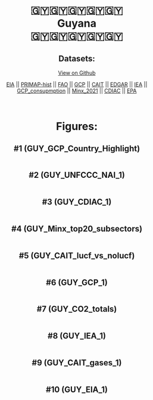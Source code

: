 
<center>
<h1 align="center">
🇬🇾🇬🇾🇬🇾🇬🇾🇬🇾
<br>
Guyana
<br>
🇬🇾🇬🇾🇬🇾🇬🇾🇬🇾
</h1>
<h2>Datasets:</h2>
<p><a href="https://github.com/dquintani/GreenhouseData/tree/master/country_data/GUY_Guyana/data">View on Github</a>
<br></p><p><a href="data/GUY_EIA.csv">EIA</a> || <a href="data/GUY_PRIMAP-hist.csv">PRIMAP-hist</a> || <a href="data/GUY_FAO.csv">FAO</a> || <a href="data/GUY_GCP.csv">GCP</a> || <a href="data/GUY_CAIT.csv">CAIT</a> || <a href="data/GUY_EDGAR.csv">EDGAR</a> || <a href="data/GUY_IEA.csv">IEA</a> || <a href="data/GUY_GCP_consupmption.csv">GCP_consupmption</a> || <a href="data/GUY_Minx_2021.csv">Minx_2021</a> || <a href="data/GUY_CDIAC.csv">CDIAC</a> || <a href="data/GUY_EPA.csv">EPA</a></p><p><br></p>
<h1>Figures:</h1><h2>#1 (GUY_GCP_Country_Highlight)</h2>
<p><img alt="" src="figures/GUY_GCP_Country_Highlight.png" /></p><h2>#2 (GUY_UNFCCC_NAI_1)</h2>
<p><img alt="" src="figures/GUY_UNFCCC_NAI_1.png" /></p><h2>#3 (GUY_CDIAC_1)</h2>
<p><img alt="" src="figures/GUY_CDIAC_1.png" /></p><h2>#4 (GUY_Minx_top20_subsectors)</h2>
<p><img alt="" src="figures/GUY_Minx_top20_subsectors.png" /></p><h2>#5 (GUY_CAIT_lucf_vs_nolucf)</h2>
<p><img alt="" src="figures/GUY_CAIT_lucf_vs_nolucf.png" /></p><h2>#6 (GUY_GCP_1)</h2>
<p><img alt="" src="figures/GUY_GCP_1.png" /></p><h2>#7 (GUY_CO2_totals)</h2>
<p><img alt="" src="figures/GUY_CO2_totals.png" /></p><h2>#8 (GUY_IEA_1)</h2>
<p><img alt="" src="figures/GUY_IEA_1.png" /></p><h2>#9 (GUY_CAIT_gases_1)</h2>
<p><img alt="" src="figures/GUY_CAIT_gases_1.png" /></p><h2>#10 (GUY_EIA_1)</h2>
<p><img alt="" src="figures/GUY_EIA_1.png" /></p>